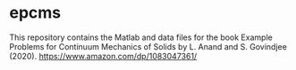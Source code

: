 # epcms

This repository contains the Matlab and data files for the book 
Example Problems for Continuum Mechanics of Solids by L. Anand and S. Govindjee (2020).
https://www.amazon.com/dp/1083047361/
